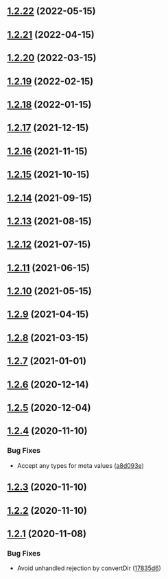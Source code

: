 ## [1.2.22](https://github.com/nandenjin/md-site-conv/compare/v1.2.21...v1.2.22) (2022-05-15)



## [1.2.21](https://github.com/nandenjin/md-site-conv/compare/v1.2.20...v1.2.21) (2022-04-15)



## [1.2.20](https://github.com/nandenjin/md-site-conv/compare/v1.2.19...v1.2.20) (2022-03-15)



## [1.2.19](https://github.com/nandenjin/md-site-conv/compare/v1.2.18...v1.2.19) (2022-02-15)



## [1.2.18](https://github.com/nandenjin/md-site-conv/compare/v1.2.17...v1.2.18) (2022-01-15)



## [1.2.17](https://github.com/nandenjin/md-site-conv/compare/v1.2.16...v1.2.17) (2021-12-15)



## [1.2.16](https://github.com/nandenjin/md-site-conv/compare/v1.2.15...v1.2.16) (2021-11-15)



## [1.2.15](https://github.com/nandenjin/md-site-conv/compare/v1.2.14...v1.2.15) (2021-10-15)



## [1.2.14](https://github.com/nandenjin/md-site-conv/compare/v1.2.13...v1.2.14) (2021-09-15)



## [1.2.13](https://github.com/nandenjin/md-site-conv/compare/v1.2.12...v1.2.13) (2021-08-15)



## [1.2.12](https://github.com/nandenjin/md-site-conv/compare/v1.2.11...v1.2.12) (2021-07-15)



## [1.2.11](https://github.com/nandenjin/md-site-conv/compare/v1.2.10...v1.2.11) (2021-06-15)



## [1.2.10](https://github.com/nandenjin/md-site-conv/compare/v1.2.9...v1.2.10) (2021-05-15)



## [1.2.9](https://github.com/nandenjin/md-site-conv/compare/v1.2.8...v1.2.9) (2021-04-15)



## [1.2.8](https://github.com/nandenjin/md-site-conv/compare/v1.2.7...v1.2.8) (2021-03-15)



## [1.2.7](https://github.com/nandenjin/md-site-conv/compare/v1.2.6...v1.2.7) (2021-01-01)



## [1.2.6](https://github.com/nandenjin/md-site-conv/compare/v1.2.5...v1.2.6) (2020-12-14)



## [1.2.5](https://github.com/nandenjin/md-site-conv/compare/v1.2.4...v1.2.5) (2020-12-04)



## [1.2.4](https://github.com/nandenjin/md-site-conv/compare/v1.2.3...v1.2.4) (2020-11-10)


### Bug Fixes

* Accept any types for meta values ([a8d093e](https://github.com/nandenjin/md-site-conv/commit/a8d093e29e01d5578be7a0650b0ee2aa38079ba1))



## [1.2.3](https://github.com/nandenjin/md-site-conv/compare/v1.2.2...v1.2.3) (2020-11-10)



## [1.2.2](https://github.com/nandenjin/nakamura-lab/compare/v1.2.1...v1.2.2) (2020-11-10)



## [1.2.1](https://github.com/nandenjin/nakamura-lab/compare/v1.2.0...v1.2.1) (2020-11-08)


### Bug Fixes

* Avoid unhandled rejection by convertDir ([17835d6](https://github.com/nandenjin/nakamura-lab/commit/17835d670a194c7aa97262eab64eb2b245edf874))



